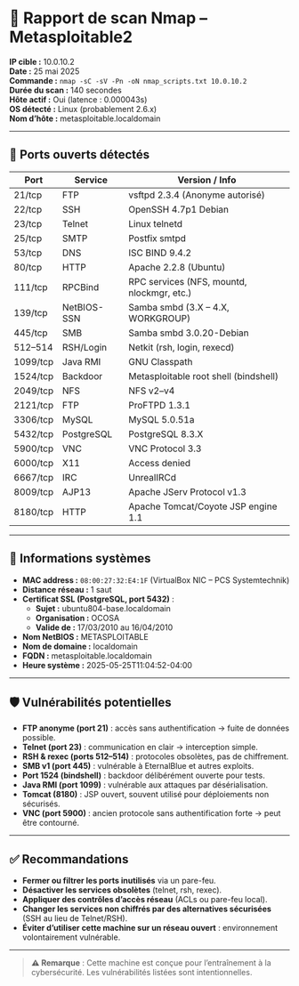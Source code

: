 # 🔎 Rapport de scan Nmap – Metasploitable2

**IP cible :** 10.0.10.2  
**Date :** 25 mai 2025  
**Commande :** `nmap -sC -sV -Pn -oN nmap_scripts.txt 10.0.10.2`  
**Durée du scan :** 140 secondes  
**Hôte actif :** Oui (latence : 0.000043s)  
**OS détecté :** Linux (probablement 2.6.x)  
**Nom d’hôte :** metasploitable.localdomain  

---

## 🔐 Ports ouverts détectés

| Port     | Service      | Version / Info                                    |
|----------|--------------|---------------------------------------------------|
| 21/tcp   | FTP          | vsftpd 2.3.4 (Anonyme autorisé)                   |
| 22/tcp   | SSH          | OpenSSH 4.7p1 Debian                              |
| 23/tcp   | Telnet       | Linux telnetd                                     |
| 25/tcp   | SMTP         | Postfix smtpd                                     |
| 53/tcp   | DNS          | ISC BIND 9.4.2                                     |
| 80/tcp   | HTTP         | Apache 2.2.8 (Ubuntu)                             |
| 111/tcp  | RPCBind      | RPC services (NFS, mountd, nlockmgr, etc.)        |
| 139/tcp  | NetBIOS-SSN  | Samba smbd (3.X – 4.X, WORKGROUP)                 |
| 445/tcp  | SMB          | Samba smbd 3.0.20-Debian                          |
| 512–514  | RSH/Login    | Netkit (rsh, login, rexecd)                       |
| 1099/tcp | Java RMI     | GNU Classpath                                     |
| 1524/tcp | Backdoor     | Metasploitable root shell (bindshell)            |
| 2049/tcp | NFS          | NFS v2–v4                                         |
| 2121/tcp | FTP          | ProFTPD 1.3.1                                     |
| 3306/tcp | MySQL        | MySQL 5.0.51a                                     |
| 5432/tcp | PostgreSQL   | PostgreSQL 8.3.X                                  |
| 5900/tcp | VNC          | VNC Protocol 3.3                                  |
| 6000/tcp | X11          | Access denied                                     |
| 6667/tcp | IRC          | UnrealIRCd                                        |
| 8009/tcp | AJP13        | Apache JServ Protocol v1.3                        |
| 8180/tcp | HTTP         | Apache Tomcat/Coyote JSP engine 1.1              |

---

## 🧠 Informations systèmes

- **MAC address :** `08:00:27:32:E4:1F` (VirtualBox NIC – PCS Systemtechnik)
- **Distance réseau :** 1 saut
- **Certificat SSL (PostgreSQL, port 5432)** :
  - **Sujet :** ubuntu804-base.localdomain
  - **Organisation :** OCOSA
  - **Valide de :** 17/03/2010 au 16/04/2010
- **Nom NetBIOS :** METASPLOITABLE  
- **Nom de domaine :** localdomain  
- **FQDN :** metasploitable.localdomain  
- **Heure système :** 2025-05-25T11:04:52-04:00

---

## 🛡 Vulnérabilités potentielles

- **FTP anonyme (port 21)** : accès sans authentification → fuite de données possible.
- **Telnet (port 23)** : communication en clair → interception simple.
- **RSH & rexec (ports 512–514)** : protocoles obsolètes, pas de chiffrement.
- **SMB v1 (port 445)** : vulnérable à EternalBlue et autres exploits.
- **Port 1524 (bindshell)** : backdoor délibérément ouverte pour tests.
- **Java RMI (port 1099)** : vulnérable aux attaques par désérialisation.
- **Tomcat (8180)** : JSP ouvert, souvent utilisé pour déploiements non sécurisés.
- **VNC (port 5900)** : ancien protocole sans authentification forte → peut être contourné.

---

## ✅ Recommandations

- **Fermer ou filtrer les ports inutilisés** via un pare-feu.
- **Désactiver les services obsolètes** (telnet, rsh, rexec).
- **Appliquer des contrôles d’accès réseau** (ACLs ou pare-feu local).
- **Changer les services non chiffrés par des alternatives sécurisées** (SSH au lieu de Telnet/RSH).
- **Éviter d’utiliser cette machine sur un réseau ouvert** : environnement volontairement vulnérable.

---

> **⚠️ Remarque** : Cette machine est conçue pour l’entraînement à la cybersécurité. Les vulnérabilités listées sont intentionnelles.
